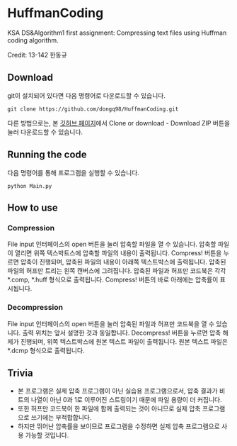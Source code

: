 # HuffmanCoding

KSA DS&Algorithm1 first assignment: Compressing text files using Huffman coding algorithm.

Credit: 13-142 한동규

## Download

git이 설치되어 있다면 다음 명령어로 다운로드할 수 있습니다.

    git clone https://github.com/dongq98/HuffmanCoding.git

다른 방법으로는, 본 [깃허브 페이지](https://github.com/dongq98/HuffmanCoding)에서 Clone or download - Download ZIP 버튼을 눌러 다운로드할 수 있습니다.

## Running the code

다음 명령어를 통해 프로그램을 실행할 수 있습니다.

    python Main.py

## How to use

### Compression

File input 인터페이스의 open 버튼을 눌러 압축할 파일을 열 수 있습니다.
압축할 파일이 열리면 위쪽 텍스박트스에 압축할 파일의 내용이 출력됩니다.
Compress! 버튼을 누르면 압축이 진행되며, 압축된 파일의 내용이 아래쪽 텍스트박스에 출력됩니다.
압축된 파일의 허프만 트리는 왼쪽 캔버스에 그려집니다.
압축된 파일과 허프만 코드북은 각각 *.comp, *.huff 형식으로 출력됩니다.
Compress! 버튼의 바로 아래에는 압축률이 표시됩니다.

### Decompression

File input 인터페이스의 open 버튼을 눌러 압축된 파일과 허프만 코드북을 열 수 있습니다. 출력 위치는 앞서 설명한 것과 동일합니다. Decompress! 버튼을 누르면 압축 해제가 진행되며, 위쪽 텍스트박스에 원본 텍스트 파일이 출력됩니다. 원본 텍스트 파일은 *.dcmp 형식으로 출력됩니다.

## Trivia

* 본 프로그램은 실제 압축 프로그램이 아닌 실습용 프로그램으로서, 압축 결과가 비트의 나열이 아닌 0과 1로 이루어진 스트링이기 때문에 파일 용량이 더 커집니다.
* 또한 허프만 코드북이 한 파일에 함께 출력되는 것이 아니므로 실제 압축 프로그램으로 쓰기에는 부적합합니다.
* 하지만 뛰어난 압축률을 보이므로 프로그램을 수정하면 실제 압축 프로그램으로 사용 가능할 것입니다.
